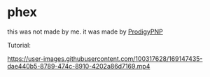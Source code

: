# phex
this was not made by me. it was made by [ProdigyPNP](https://dsc.gg/ProdigyPNP)

Tutorial:

https://user-images.githubusercontent.com/100317628/169147435-dae440b5-8789-474c-8910-4202a86d7169.mp4
